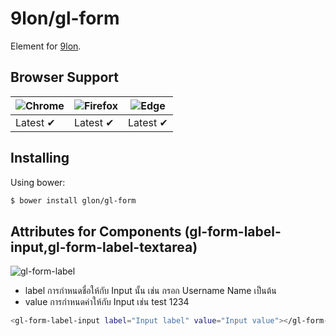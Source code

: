 # 9lon/gl-form
Element for [9lon](https://github.com/9lon).

## Browser Support
![Chrome](https://raw.github.com/alrra/browser-logos/master/chrome/chrome_48x48.png) | ![Firefox](https://raw.github.com/alrra/browser-logos/master/firefox/firefox_48x48.png) | ![Edge](https://raw.github.com/alrra/browser-logos/master/edge/edge_48x48.png) |
--- | --- | --- |
Latest ✔ | Latest ✔ | Latest ✔ |

## Installing
Using bower:

```bash
$ bower install glon/gl-form
```
## Attributes for Components (gl-form-label-input,gl-form-label-textarea)
![gl-form-label](http://i.imgur.com/z85U3Fn.png)
- label การกำหนดชื่อให้กับ Input นั้น เช่น กรอก Username Name เป็นต้น
- value การกำหนดค่าให้กับ Input เช่น test 1234
```bash
<gl-form-label-input label="Input label" value="Input value"></gl-form-label-input>
```
